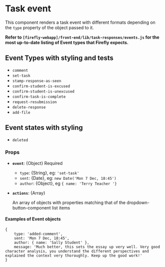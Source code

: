 <div data-ff_module-task-event=""/>



# Task event

This component renders a task event with different formats depending on the `type` property of the object passed to it.

**Refer to `[firefly-webapp]/front-end/lib/task-responses/events.js` for the most up-to-date listing of Event types that Firefly expects.**


## Event Types with styling and tests
- `comment`
- `set-task` 
- `stamp-response-as-seen`
- `confirm-student-is-excused`
- `confirm-student-is-unexcused`
- `confirm-task-is-complete`
- `request-resubmission`
- `delete-response`
- `add-file`

## Event states with styling 
- `deleted`

### Props
- **`event`**: {Object} Required
    - `type`: {String}, eg: `'set-task'`
    - `sent`: {Date}, eg: `new Date('Mon 7 Dec, 18:45')`
    - `author`: {Object}, eg `{ name: 'Terry Teacher '}`
- **`actions`**: {Array}
    
    An array of objects with properties matching that of the dropdown-button-component list items


#### Examples of Event objects
```
{   
    type: 'added-comment', 
    sent: 'Mon 7 Dec, 18:45', 
    author: { name: 'Sally Student' }, 
    message: 'Much better, this sets the essay up very well. Very good character analysis, you understand the different perspectives and explained the context very thoroughly. Keep up the good work!' 
}
```

